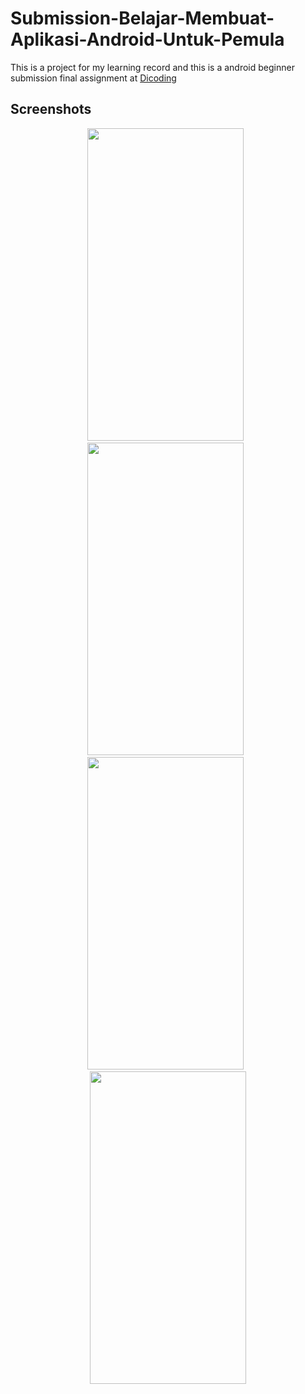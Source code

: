 # Submission-Belajar-Membuat-Aplikasi-Android-Untuk-Pemula
This is a project for my learning record and this is a android beginner submission final assignment at [Dicoding](http://dicoding.com)
## Screenshots
<p align="center">
  <img src="https://user-images.githubusercontent.com/60538702/110905887-c9fd5a80-833d-11eb-84ee-c958244622fc.png" width="250" height="500">&nbsp;&nbsp;<img src="https://user-images.githubusercontent.com/60538702/110906005-f022fa80-833d-11eb-879a-c17490139cff.jpg" width="250" height="500">&nbsp;&nbsp;<img src="https://user-images.githubusercontent.com/60538702/110906044-ffa24380-833d-11eb-8046-25084cb23b57.jpg" width="250" height="500">&nbsp;&nbsp;<img src="https://user-images.githubusercontent.com/60538702/110906117-1a74b800-833e-11eb-9d63-45d198c9043e.png" width="250" height="500"></p>
